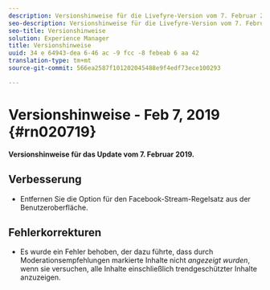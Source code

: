 ```yaml
---
description: Versionshinweise für die Livefyre-Version vom 7. Februar 2019.
seo-description: Versionshinweise für die Livefyre-Version vom 7. Februar 2019.
seo-title: Versionshinweise
solution: Experience Manager
title: Versionshinweise
uuid: 34 e 64943-dea 6-46 ac -9 fcc -8 febeab 6 aa 42
translation-type: tm+mt
source-git-commit: 566ea2587f101202045488e9f4edf73ece100293

---
```



# Versionshinweise - Feb 7, 2019 {#rn020719}

**Versionshinweise für das Update vom 7. Februar 2019.**

## Verbesserung

* Entfernen Sie die Option für den Facebook-Stream-Regelsatz aus der Benutzeroberfläche.

## Fehlerkorrekturen

* Es wurde ein Fehler behoben, der dazu führte, dass durch Moderationsempfehlungen markierte Inhalte nicht *angezeigt wurden*, wenn sie versuchen, alle Inhalte einschließlich trendgeschützter Inhalte anzuzeigen.